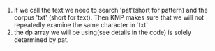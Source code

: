 1. if we call the text we need to search 'pat'(short for pattern) and the corpus 'txt' (short for text). Then KMP makes sure that we will not repeatedly examine the same character in 'txt'
2. the dp array we will be using(see details in the code) is solely determined by pat.